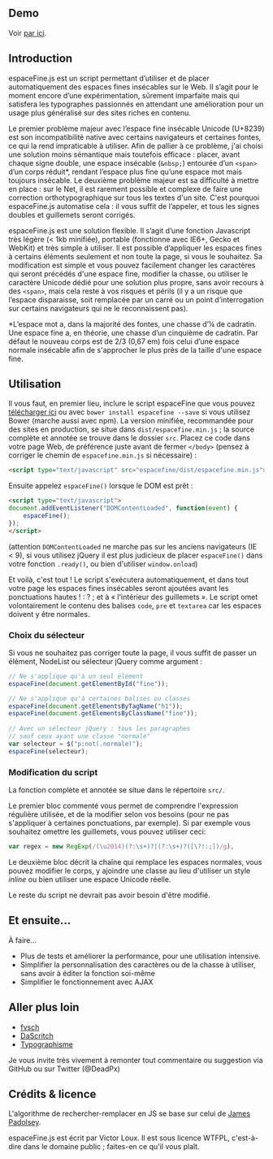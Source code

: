 ## Demo ##

Voir [par ici](http://deadpx.github.io/espaceFine/).

## Introduction ##
    
espaceFine.js est un script permettant d’utiliser et de placer automatiquement des espaces fines insécables sur le Web. Il s’agit pour le moment encore d’une expérimentation, sûrement imparfaite mais qui satisfera les typographes passionnés en attendant une amélioration pour un usage plus généralisé sur des sites riches en contenu.
    
Le premier problème majeur avec l’espace fine insécable Unicode (U+8239) est son incompatibilité native avec certains navigateurs et certaines fontes, ce qui la rend impraticable à utiliser. Afin de pallier à ce problème, j'ai choisi une solution moins sémantique mais toutefois efficace : placer, avant chaque signe double, une espace insécable (`&nbsp;`) entourée d’un `<span>` d’un corps réduit*, rendant l’espace plus fine qu’une espace mot mais toujours insécable. Le deuxième problème majeur est sa difficulté à mettre en place : sur le Net, il est rarement possible et complexe de faire une correction orthotypographique sur tous les textes d'un site. C'est pourquoi espaceFine.js automatise cela : il vous suffit de l’appeler, et tous les signes doubles et guillemets seront corrigés.
    
espaceFine.js est une solution flexible. Il s’agit d’une fonction Javascript très légère (< 1kb minifiée), portable (fonctionne avec IE6+, Gecko et WebKit) et très simple à utiliser. Il est possible d’appliquer les espaces fines à certains éléments seulement et non toute la page, si vous le souhaitez. Sa modification est simple et vous pouvez facilement changer les caractères qui seront précédés d'une espace fine, modifier la chasse, ou utiliser le caractère Unicode dédié pour une solution plus propre, sans avoir recours à des `<span>`, mais cela reste à vos risques et périls (il y a un risque que l’espace disparaisse, soit remplacée par un carré ou un point d’interrogation sur certains navigateurs qui ne le reconnaissent pas).</p>
        
*L’espace mot a, dans la majorité des fontes, une chasse d’&frac14; de cadratin. Une espace fine a, en théorie, une chasse d’un cinquième de cadratin. Par défaut le nouveau corps est de 2/3 (0,67 em) fois celui d’une espace normale insécable afin de s'approcher le plus près de la taille d'une espace fine.</p>


## Utilisation ##
        
Il vous faut, en premier lieu, inclure le script espaceFine que vous pouvez [télécharger ici](https://github.com/DeadPx/espaceFine/zipball/master) ou avec `bower install espacefine --save` si vous utilisez Bower (marche aussi avec npm). La version minifiée, recommandée pour des sites en production, se situe dans `dist/espacefine.min.js` ; la source complète et annotée se trouve dans le dossier `src`. Placez ce code dans votre page Web, de préférence juste avant de fermer `</body>` (pensez à corriger le chemin de `espacefine.min.js` si nécessaire) :

```html
<script type="text/javascript" src="espacefine/dist/espacefine.min.js"></script>
```

Ensuite appelez `espaceFine()` lorsque le DOM est prêt :
    
```html
<script type="text/javascript">
document.addEventListener("DOMContentLoaded", function(event) { 
    espaceFine();
});
</script>
```

(attention `DOMContentLoaded` ne marche pas sur les anciens navigateurs (IE <&nbsp;9), si vous utilisez jQuery il est plus judicieux de placer `espaceFine()` dans votre fonction `.ready()`, ou bien d'utiliser `window.onload`)

Et voilà, c'est tout ! Le script s'exécutera automatiquement, et dans tout votre page les espaces fines insécables seront ajoutées avant les ponctuations hautes ! : ? ; et à « l'intérieur des guillemets ». Le script omet volontairement le contenu des balises `code`, `pre` et `textarea` car les espaces doivent y être normales.
    
### Choix du sélecteur ###
    
Si vous ne souhaitez pas corriger toute la page, il vous suffit de passer un élément, NodeList ou sélecteur jQuery comme argument :
    
```js
// Ne s'applique qu'à un seul élément
espaceFine(document.getElementById("fine"));

// Ne s'applique qu'à certaines balises ou classes
espaceFine(document.getElementsByTagName("h1"));
espaceFine(document.getElementsByClassName("fine"));
    
// Avec un sélecteur jQuery : tous les paragraphes
// sauf ceux ayant une classe "normale"
var selecteur = $("p:not(.normale)");
espaceFine(selecteur);
```

### Modification du script ###

La fonction complète et annotée se situe dans le répertoire `src/`.
    
Le premier bloc commenté vous permet de comprendre l'expression régulière utilisée, et de la modifier selon vos besoins (pour ne pas s'appliquer à certaines ponctuations, par exemple). Si par exemple vous souhaitez omettre les guillemets, vous pouvez utiliser ceci:
    
```js
var regex = new RegExp(/(\u2014)(?:\s+)?|(?:\s+)?([\?!:;])/g),
```

Le deuxième bloc décrit la chaîne qui remplace les espaces normales, vous pouvez modifier le corps, y ajoindre une classe au lieu d'utiliser un style <em>inline</em> ou bien utiliser une espace Unicode réelle.

Le reste du script ne devrait pas avoir besoin d'être modifié.

## Et ensuite… ##

À faire…
* Plus de tests et améliorer la performance, pour une utilisation intensive.
* Simplifier la personnalisation des caractères ou de la chasse à utiliser, sans avoir à éditer la fonction soi-même
* Simplifier le fonctionnement avec AJAX

## Aller plus loin ##
    
* [fvsch](http://fvsch.com/code/espaces-unicode/)
* [DaScritch](http://dascritch.net/post/2011/05/09/Les-espacements-unicodes)
* [Typographisme](http://typographisme.net/post/Les-espaces-typographiques-et-le-web)

Je vous invite très vivement à remonter tout commentaire ou suggestion via GitHub ou sur Twitter (@DeadPx)

## Crédits & licence ##
    
L'algorithme de rechercher-remplacer en JS se base sur celui de [James Padolsey](http://james.padolsey.com/javascript/find-and-replace-text-with-javascript/).
    
espaceFine.js est écrit par Victor Loux. Il est sous licence WTFPL, c'est-à-dire dans le domaine public ; faites-en ce qu'il vous plaît.